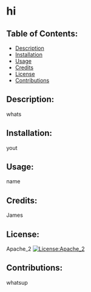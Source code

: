 # hi
## Table of Contents:
- [Description](#description)
- [Installation](#installation)
- [Usage](#usage)
- [Credits](#credits)
- [License](#license)
- [Contributions](#contributions)


## Description:
whats

## Installation: 
yout

## Usage:
name

## Credits:
James

## License:
Apache_2
[![License:Apache_2](https://img.shields.io/badge/license-Apache_2-success)](https://opensource.org/licenses/Apache_2)

## Contributions:
whatsup
